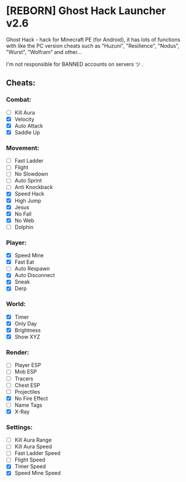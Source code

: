 # [REBORN] Ghost Hack Launcher v2.6

Ghost Hack - hack for Minecraft PE (for Android), it has lots of functions with like the PC version cheats such as "Huzuni", "Resilience", "Nodus", "Wurst", "Wolfram" and other...

I'm not responsible for BANNED accounts on servers ツ  .

## Cheats:

### Combat:
- [ ] Kill Aura
- [x] Velocity
- [x] Auto Attack
- [x] Saddle Up

### Movement:
- [ ] Fast Ladder
- [ ] Flight
- [ ] No Slowdown
- [ ] Auto Sprint
- [ ] Anti Knockback
- [x] Speed Hack
- [x] High Jump
- [x] Jesus
- [x] No Fall
- [x] No Web
- [ ] Dolphin

### Player:
- [x] Speed Mine
- [x] Fast Eat
- [ ] Auto Respawn
- [x] Auto Disconnect
- [x] Sneak
- [x] Derp

### World:
- [x] Timer
- [x] Only Day
- [x] Brightness
- [x] Show XYZ

### Render:
- [ ] Player ESP
- [ ] Mob ESP
- [ ] Tracers
- [ ] Chest ESP
- [ ] Projectiles
- [x] No Fire Effect
- [ ] Name Tags
- [x] X-Ray

### Settings:
- [ ] Kill Aura Range
- [ ] Kill Aura Speed
- [ ] Fast Ladder Speed
- [ ] Flight Speed
- [x] Timer Speed
- [x] Speed Mine Speed
